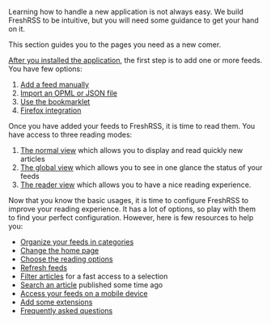 Learning how to handle a new application is not always easy. We build FreshRSS to be intuitive, but you will need some guidance to get your hand on it.

This section guides you to the pages you need as a new comer.

[After you installed the application](../admins/02_Installation.md), the first step is to add one or more feeds. You have few options:

1. [Add a feed manually](04_Subscriptions.md#adding-a-feed)
2. [Import an OPML or JSON file](04_Subscriptions.md#import-and-export)
3. [Use the bookmarklet](04_Subscriptions.md#use-bookmarklet)
4. [Firefox integration](04_Subscriptions.md#firefox-subscription-service)

Once you have added your feeds to FreshRSS, it is time to read them. You have access to three reading modes:

1. [The normal view](03_Main_view.md#normal-view) which allows you to display and read quickly new articles
2. [The global view](03_Main_view.md#global-view) which allows you to see in one glance the status of your feeds
3. [The reader view](03_Main_view.md#reader-view) which allows you to have a nice reading experience.

Now that you know the basic usages, it is time to configure FreshRSS to improve your reading experience. It has a lot of options, so play with them to find your perfect configuration. However, here is few resources to help you:

* [Organize your feeds in categories](04_Subscriptions.md#feed-management)
* [Change the home page](05_Configuration.md#changing-the-view)
* [Choose the reading options](05_Configuration.md#reading-options)
* [Refresh feeds](03_Main_view.md#refreshing-feeds)
* [Filter articles](03_Main_view.md#filtering-articles) for a fast access to a selection
* [Search an article](03_Main_view.md#searching-articles) published some time ago
* [Access your feeds on a mobile device](06_Mobile_access.md)
* [Add some extensions](https://github.com/FreshRSS/Extensions)
* [Frequently asked questions](07_Frequently_Asked_Questions.md)
